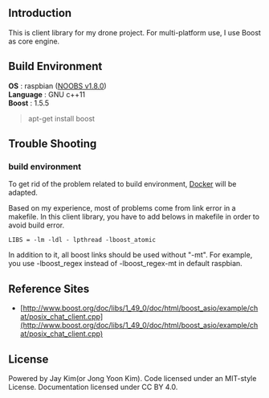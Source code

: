 ## Introduction  
  
This is client library for my drone project. For multi-platform use, I use Boost as core engine.


## Build Environment  

**OS** : raspbian ([NOOBS v1.8.0](https://www.raspberrypi.org/downloads/noobs/))  
**Language** : GNU c++11  
**Boost** : 1.5.5

> apt-get install boost  


## Trouble Shooting  

### build environment  

To get rid of the problem related to build environment, [Docker](https://www.docker.com/) will be adapted.

Based on my experience, most of problems come from link error in a makefile. In this client library, you have to add belows in makefile in order to avoid build error. 

	LIBS = -lm -ldl - lpthread -lboost_atomic  
	
In addition to it, all boost links should be used without "-mt". For example, you use -lboost_regex instead of -lboost_regex-mt in default raspbian.

## Reference Sites  

- [http://www.boost.org/doc/libs/1_49_0/doc/html/boost_asio/example/chat/posix_chat_client.cpp](http://www.boost.org/doc/libs/1_49_0/doc/html/boost_asio/example/chat/posix_chat_client.cpp)

## License   
Powered by Jay Kim(or Jong Yoon Kim). Code licensed under an MIT-style License. Documentation licensed under CC BY 4.0.
